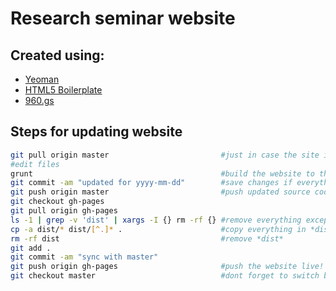 # Research seminar website

## Created using:
* [Yeoman](http://yeoman.io/)
* [HTML5 Boilerplate](http://html5boilerplate.com)
* [960.gs](http://960.gs/)

## Steps for updating website
```sh
git pull origin master                         #just in case the site is edited somewhere else
#edit files
grunt                                          #build the website to the folder *dist*
git commit -am "updated for yyyy-mm-dd"        #save changes if everything goes well
git push origin master                         #push updated source code
git checkout gh-pages
git pull origin gh-pages
ls -1 | grep -v 'dist' | xargs -I {} rm -rf {} #remove everything except *dist*
cp -a dist/* dist/[^.]* .                      #copy everything in *dist* to root
rm -rf dist                                    #remove *dist*
git add .
git commit -am "sync with master"
git push origin gh-pages                       #push the website live!
git checkout master                            #dont forget to switch back
```